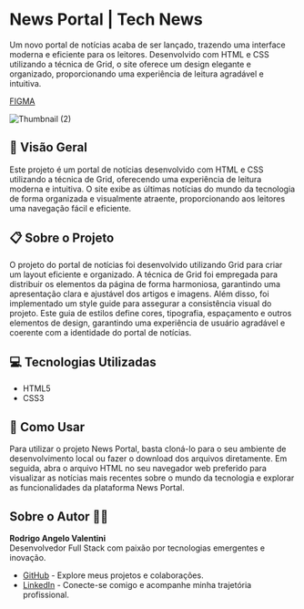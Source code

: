 # News Portal | Tech News

Um novo portal de notícias acaba de ser lançado, trazendo uma interface moderna e eficiente para os leitores. Desenvolvido com HTML e CSS utilizando a técnica de Grid, o site oferece um design elegante e organizado, proporcionando uma experiência de leitura agradável e intuitiva.

[FIGMA](https://www.figma.com/community/file/1362166020452569562/portal-de-noticias) 

![Thumbnail (2)](https://github.com/RodrigoAngeloValentini/mba-fullstack-rocketseat/assets/62787018/931bf600-b298-45b5-9586-874d92c87c70)

## 🚀 Visão Geral

Este projeto é um portal de notícias desenvolvido com HTML e CSS utilizando a técnica de Grid, oferecendo uma experiência de leitura moderna e intuitiva. O site exibe as últimas notícias do mundo da tecnologia de forma organizada e visualmente atraente, proporcionando aos leitores uma navegação fácil e eficiente.

## 📋 Sobre o Projeto


O projeto do portal de notícias foi desenvolvido utilizando Grid para criar um layout eficiente e organizado. A técnica de Grid foi empregada para distribuir os elementos da página de forma harmoniosa, garantindo uma apresentação clara e ajustável dos artigos e imagens. Além disso, foi implementado um style guide para assegurar a consistência visual do projeto. Este guia de estilos define cores, tipografia, espaçamento e outros elementos de design, garantindo uma experiência de usuário agradável e coerente com a identidade do portal de notícias.

## 💻 Tecnologias Utilizadas

- HTML5
- CSS3

## 📝 Como Usar

Para utilizar o projeto News Portal, basta cloná-lo para o seu ambiente de desenvolvimento local ou fazer o download dos arquivos diretamente. Em seguida, abra o arquivo HTML no seu navegador web preferido para visualizar as notícias mais recentes sobre o mundo da tecnologia e explorar as funcionalidades da plataforma News Portal.

## Sobre o Autor 👨‍💻

**Rodrigo Angelo Valentini**  
Desenvolvedor Full Stack com paixão por tecnologias emergentes e inovação.

- [GitHub](https://github.com/RodrigoAngeloValentini) - Explore meus projetos e colaborações.
- [LinkedIn](https://www.linkedin.com/in/rodrigo-angelo-valentini-b8591058/) - Conecte-se comigo e acompanhe minha trajetória profissional.

